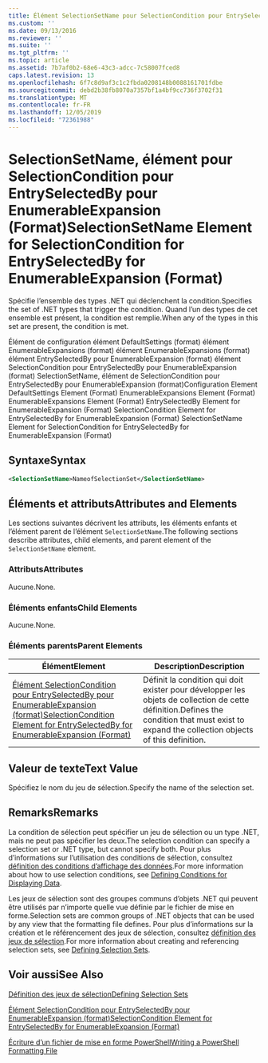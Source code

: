```yaml
---
title: Élément SelectionSetName pour SelectionCondition pour EntrySelectedBy pour EnumerableExpansion (format) | Microsoft Docs
ms.custom: ''
ms.date: 09/13/2016
ms.reviewer: ''
ms.suite: ''
ms.tgt_pltfrm: ''
ms.topic: article
ms.assetid: 7b7af0b2-68e6-43c3-adcc-7c58007fced8
caps.latest.revision: 13
ms.openlocfilehash: 6f7c8d9af3c1c2fbda0208148b0088161701fdbe
ms.sourcegitcommit: debd2b38fb8070a7357bf1a4bf9cc736f3702f31
ms.translationtype: MT
ms.contentlocale: fr-FR
ms.lasthandoff: 12/05/2019
ms.locfileid: "72361988"
---
```

# <a name="selectionsetname-element-for-selectioncondition-for-entryselectedby-for-enumerableexpansion-format"></a><span data-ttu-id="1f7ca-102">SelectionSetName, élément pour SelectionCondition pour EntrySelectedBy pour EnumerableExpansion (Format)</span><span class="sxs-lookup"><span data-stu-id="1f7ca-102">SelectionSetName Element for SelectionCondition for EntrySelectedBy for EnumerableExpansion (Format)</span></span>

<span data-ttu-id="1f7ca-103">Spécifie l’ensemble des types .NET qui déclenchent la condition.</span><span class="sxs-lookup"><span data-stu-id="1f7ca-103">Specifies the set of .NET types that trigger the condition.</span></span> <span data-ttu-id="1f7ca-104">Quand l’un des types de cet ensemble est présent, la condition est remplie.</span><span class="sxs-lookup"><span data-stu-id="1f7ca-104">When any of the types in this set are present, the condition is met.</span></span>

<span data-ttu-id="1f7ca-105">Élément de configuration élément DefaultSettings (format) élément EnumerableExpansions (format) élément EnumerableExpansions (format) élément EntrySelectedBy pour EnumerableExpansion (format) élément SelectionCondition pour EntrySelectedBy pour EnumerableExpansion (format) SelectionSetName, élément de SelectionCondition pour EntrySelectedBy pour EnumerableExpansion (format)</span><span class="sxs-lookup"><span data-stu-id="1f7ca-105">Configuration Element DefaultSettings Element (Format) EnumerableExpansions Element (Format) EnumerableExpansions Element (Format) EntrySelectedBy Element for EnumerableExpansion (Format) SelectionCondition Element for EntrySelectedBy for EnumerableExpansion (Format) SelectionSetName Element for SelectionCondition for EntrySelectedBy for EnumerableExpansion (Format)</span></span>

## <a name="syntax"></a><span data-ttu-id="1f7ca-106">Syntaxe</span><span class="sxs-lookup"><span data-stu-id="1f7ca-106">Syntax</span></span>

```xml
<SelectionSetName>NameofSelectionSet</SelectionSetName>
```

## <a name="attributes-and-elements"></a><span data-ttu-id="1f7ca-107">Éléments et attributs</span><span class="sxs-lookup"><span data-stu-id="1f7ca-107">Attributes and Elements</span></span>

<span data-ttu-id="1f7ca-108">Les sections suivantes décrivent les attributs, les éléments enfants et l’élément parent de l’élément `SelectionSetName`.</span><span class="sxs-lookup"><span data-stu-id="1f7ca-108">The following sections describe attributes, child elements, and parent element of the `SelectionSetName` element.</span></span>

### <a name="attributes"></a><span data-ttu-id="1f7ca-109">Attributs</span><span class="sxs-lookup"><span data-stu-id="1f7ca-109">Attributes</span></span>

<span data-ttu-id="1f7ca-110">Aucune.</span><span class="sxs-lookup"><span data-stu-id="1f7ca-110">None.</span></span>

### <a name="child-elements"></a><span data-ttu-id="1f7ca-111">Éléments enfants</span><span class="sxs-lookup"><span data-stu-id="1f7ca-111">Child Elements</span></span>

<span data-ttu-id="1f7ca-112">Aucune.</span><span class="sxs-lookup"><span data-stu-id="1f7ca-112">None.</span></span>

### <a name="parent-elements"></a><span data-ttu-id="1f7ca-113">Éléments parents</span><span class="sxs-lookup"><span data-stu-id="1f7ca-113">Parent Elements</span></span>

|<span data-ttu-id="1f7ca-114">Élément</span><span class="sxs-lookup"><span data-stu-id="1f7ca-114">Element</span></span>|<span data-ttu-id="1f7ca-115">Description</span><span class="sxs-lookup"><span data-stu-id="1f7ca-115">Description</span></span>|
|-------------|-----------------|
|[<span data-ttu-id="1f7ca-116">Élément SelectionCondition pour EntrySelectedBy pour EnumerableExpansion (format)</span><span class="sxs-lookup"><span data-stu-id="1f7ca-116">SelectionCondition Element for EntrySelectedBy for EnumerableExpansion (Format)</span></span>](./selectioncondition-element-for-entryselectedby-for-enumerableexpansion-format.md)|<span data-ttu-id="1f7ca-117">Définit la condition qui doit exister pour développer les objets de collection de cette définition.</span><span class="sxs-lookup"><span data-stu-id="1f7ca-117">Defines the condition that must exist to expand the collection objects of this definition.</span></span>|

## <a name="text-value"></a><span data-ttu-id="1f7ca-118">Valeur de texte</span><span class="sxs-lookup"><span data-stu-id="1f7ca-118">Text Value</span></span>

<span data-ttu-id="1f7ca-119">Spécifiez le nom du jeu de sélection.</span><span class="sxs-lookup"><span data-stu-id="1f7ca-119">Specify the name of the selection set.</span></span>

## <a name="remarks"></a><span data-ttu-id="1f7ca-120">Remarks</span><span class="sxs-lookup"><span data-stu-id="1f7ca-120">Remarks</span></span>

<span data-ttu-id="1f7ca-121">La condition de sélection peut spécifier un jeu de sélection ou un type .NET, mais ne peut pas spécifier les deux.</span><span class="sxs-lookup"><span data-stu-id="1f7ca-121">The selection condition can specify a selection set or .NET type, but cannot specify both.</span></span> <span data-ttu-id="1f7ca-122">Pour plus d’informations sur l’utilisation des conditions de sélection, consultez [définition des conditions d’affichage des données](./defining-conditions-for-displaying-data.md).</span><span class="sxs-lookup"><span data-stu-id="1f7ca-122">For more information about how to use selection conditions, see [Defining Conditions for Displaying Data](./defining-conditions-for-displaying-data.md).</span></span>

<span data-ttu-id="1f7ca-123">Les jeux de sélection sont des groupes communs d’objets .NET qui peuvent être utilisés par n’importe quelle vue définie par le fichier de mise en forme.</span><span class="sxs-lookup"><span data-stu-id="1f7ca-123">Selection sets are common groups of .NET objects that can be used by any view that the formatting file defines.</span></span> <span data-ttu-id="1f7ca-124">Pour plus d’informations sur la création et le référencement des jeux de sélection, consultez [définition des jeux de sélection](./defining-selection-sets.md).</span><span class="sxs-lookup"><span data-stu-id="1f7ca-124">For more information about creating and referencing selection sets, see [Defining Selection Sets](./defining-selection-sets.md).</span></span>

## <a name="see-also"></a><span data-ttu-id="1f7ca-125">Voir aussi</span><span class="sxs-lookup"><span data-stu-id="1f7ca-125">See Also</span></span>

[<span data-ttu-id="1f7ca-126">Définition des jeux de sélection</span><span class="sxs-lookup"><span data-stu-id="1f7ca-126">Defining Selection Sets</span></span>](./defining-selection-sets.md)

[<span data-ttu-id="1f7ca-127">Élément SelectionCondition pour EntrySelectedBy pour EnumerableExpansion (format)</span><span class="sxs-lookup"><span data-stu-id="1f7ca-127">SelectionCondition Element for EntrySelectedBy for EnumerableExpansion (Format)</span></span>](./selectioncondition-element-for-entryselectedby-for-enumerableexpansion-format.md)

[<span data-ttu-id="1f7ca-128">Écriture d’un fichier de mise en forme PowerShell</span><span class="sxs-lookup"><span data-stu-id="1f7ca-128">Writing a PowerShell Formatting File</span></span>](./writing-a-powershell-formatting-file.md)
